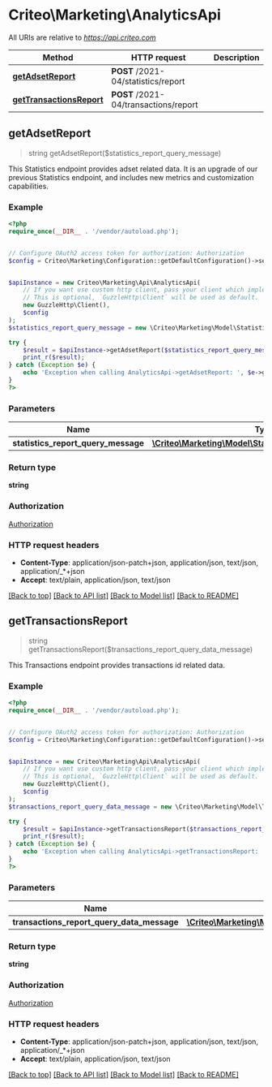 # Criteo\Marketing\AnalyticsApi

All URIs are relative to *https://api.criteo.com*

Method | HTTP request | Description
------------- | ------------- | -------------
[**getAdsetReport**](AnalyticsApi.md#getAdsetReport) | **POST** /2021-04/statistics/report | 
[**getTransactionsReport**](AnalyticsApi.md#getTransactionsReport) | **POST** /2021-04/transactions/report | 



## getAdsetReport

> string getAdsetReport($statistics_report_query_message)



This Statistics endpoint provides adset related data. It is an upgrade of our previous Statistics endpoint, and includes new metrics and customization capabilities.

### Example

```php
<?php
require_once(__DIR__ . '/vendor/autoload.php');


// Configure OAuth2 access token for authorization: Authorization
$config = Criteo\Marketing\Configuration::getDefaultConfiguration()->setAccessToken('YOUR_ACCESS_TOKEN');


$apiInstance = new Criteo\Marketing\Api\AnalyticsApi(
    // If you want use custom http client, pass your client which implements `GuzzleHttp\ClientInterface`.
    // This is optional, `GuzzleHttp\Client` will be used as default.
    new GuzzleHttp\Client(),
    $config
);
$statistics_report_query_message = new \Criteo\Marketing\Model\StatisticsReportQueryMessage(); // \Criteo\Marketing\Model\StatisticsReportQueryMessage | 

try {
    $result = $apiInstance->getAdsetReport($statistics_report_query_message);
    print_r($result);
} catch (Exception $e) {
    echo 'Exception when calling AnalyticsApi->getAdsetReport: ', $e->getMessage(), PHP_EOL;
}
?>
```

### Parameters


Name | Type | Description  | Notes
------------- | ------------- | ------------- | -------------
 **statistics_report_query_message** | [**\Criteo\Marketing\Model\StatisticsReportQueryMessage**](../Model/StatisticsReportQueryMessage.md)|  | [optional]

### Return type

**string**

### Authorization

[Authorization](../../README.md#Authorization)

### HTTP request headers

- **Content-Type**: application/json-patch+json, application/json, text/json, application/_*+json
- **Accept**: text/plain, application/json, text/json

[[Back to top]](#) [[Back to API list]](../../README.md#documentation-for-api-endpoints)
[[Back to Model list]](../../README.md#documentation-for-models)
[[Back to README]](../../README.md)


## getTransactionsReport

> string getTransactionsReport($transactions_report_query_data_message)



This Transactions endpoint provides transactions id related data.

### Example

```php
<?php
require_once(__DIR__ . '/vendor/autoload.php');


// Configure OAuth2 access token for authorization: Authorization
$config = Criteo\Marketing\Configuration::getDefaultConfiguration()->setAccessToken('YOUR_ACCESS_TOKEN');


$apiInstance = new Criteo\Marketing\Api\AnalyticsApi(
    // If you want use custom http client, pass your client which implements `GuzzleHttp\ClientInterface`.
    // This is optional, `GuzzleHttp\Client` will be used as default.
    new GuzzleHttp\Client(),
    $config
);
$transactions_report_query_data_message = new \Criteo\Marketing\Model\TransactionsReportQueryDataMessage(); // \Criteo\Marketing\Model\TransactionsReportQueryDataMessage | 

try {
    $result = $apiInstance->getTransactionsReport($transactions_report_query_data_message);
    print_r($result);
} catch (Exception $e) {
    echo 'Exception when calling AnalyticsApi->getTransactionsReport: ', $e->getMessage(), PHP_EOL;
}
?>
```

### Parameters


Name | Type | Description  | Notes
------------- | ------------- | ------------- | -------------
 **transactions_report_query_data_message** | [**\Criteo\Marketing\Model\TransactionsReportQueryDataMessage**](../Model/TransactionsReportQueryDataMessage.md)|  | [optional]

### Return type

**string**

### Authorization

[Authorization](../../README.md#Authorization)

### HTTP request headers

- **Content-Type**: application/json-patch+json, application/json, text/json, application/_*+json
- **Accept**: text/plain, application/json, text/json

[[Back to top]](#) [[Back to API list]](../../README.md#documentation-for-api-endpoints)
[[Back to Model list]](../../README.md#documentation-for-models)
[[Back to README]](../../README.md)

